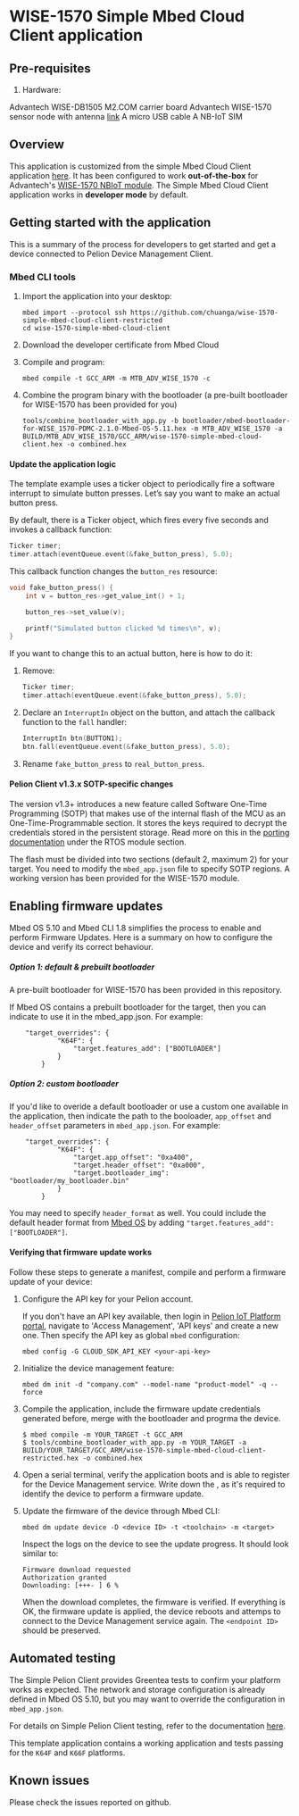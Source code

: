 # WISE-1570 Simple Mbed Cloud Client application

## Pre-requisites

1. Hardware:

Advantech WISE-DB1505 M2.COM carrier board
Advantech WISE-1570 sensor node with antenna [link](https://os.mbed.com/modules/advantech-wise-1570/)
A micro USB cable
A NB-IoT SIM

## Overview

This application is customized from the simple Mbed Cloud Client application [here](https://github.com/ARMmbed/simple-mbed-cloud-client-template-restricted). It has been configured to work **out-of-the-box** for Advantech's [WISE-1570 NBIoT module](https://os.mbed.com/modules/advantech-wise-1570/). The Simple Mbed Cloud Client application works in **developer mode** by default.

## Getting started with the application

This is a summary of the process for developers to get started and get a device connected to Pelion Device Management Client.

### Mbed CLI tools

1. Import the application into your desktop:

    ```
    mbed import --protocol ssh https://github.com/chuanga/wise-1570-simple-mbed-cloud-client-restricted
    cd wise-1570-simple-mbed-cloud-client
    ```
2. Download the developer certificate from Mbed Cloud
   
3. Compile and program:

    ```
    mbed compile -t GCC_ARM -m MTB_ADV_WISE_1570 -c
    ```
4. Combine the program binary with the bootloader (a pre-built bootloader for WISE-1570 has been provided for you)
    ```
    tools/combine_bootloader_with_app.py -b bootloader/mbed-bootloader-for-WISE_1570-PDMC-2.1.0-Mbed-OS-5.11.hex -m MTB_ADV_WISE_1570 -a BUILD/MTB_ADV_WISE_1570/GCC_ARM/wise-1570-simple-mbed-cloud-client.hex -o combined.hex
    ```
#### Update the application logic

The template example uses a ticker object to periodically fire a software interrupt to simulate button presses. Let’s say you want to make an actual button press.

By default, there is a Ticker object, which fires every five seconds and invokes a callback function:

```cpp
Ticker timer;
timer.attach(eventQueue.event(&fake_button_press), 5.0);
```

This callback function changes the `button_res` resource:

```cpp
void fake_button_press() {
    int v = button_res->get_value_int() + 1;

    button_res->set_value(v);

    printf("Simulated button clicked %d times\n", v);
}
```

If you want to change this to an actual button, here is how to do it:

1. Remove:

    ```cpp
    Ticker timer;
    timer.attach(eventQueue.event(&fake_button_press), 5.0);
    ```

2. Declare an `InterruptIn` object on the button, and attach the callback function to the `fall` handler:

    ```cpp
    InterruptIn btn(BUTTON1);
    btn.fall(eventQueue.event(&fake_button_press), 5.0);
    ```

3. Rename `fake_button_press` to `real_button_press`.


#### Pelion Client v1.3.x SOTP-specific changes

The version v1.3+ introduces a new feature called Software One-Time Programming (SOTP) that makes use of the internal flash of the MCU as an One-Time-Programmable section. It stores the keys required to decrypt the credentials stored in the persistent storage. Read more on this in the [porting documentation](https://cloud.mbed.com/docs/current/porting/changing-a-customized-porting-layer.html#rtos-module) under the RTOS module section.

The flash must be divided into two sections (default 2, maximum 2) for your target. You need to modify the `mbed_app.json` file to specify SOTP regions. A working version has been provided for the WISE-1570 module.

## Enabling firmware updates

Mbed OS 5.10 and Mbed CLI 1.8 simplifies the process to enable and perform Firmware Updates. Here is a summary on how to configure the device and verify its correct behaviour. 

##### Option 1: default & prebuilt bootloader
A pre-built bootloader for WISE-1570 has been provided in this repository.

If Mbed OS contains a prebuilt bootloader for the target, then you can indicate to use it in the mbed_app.json. For example:
```
	"target_overrides": {
            "K64F": {
                "target.features_add": ["BOOTLOADER"]
            }
        }
```

##### Option 2: custom bootloader

If you'd like to overide a default bootloader or use a custom one available in the application, then indicate the path to the booloader, `app_offset` and `header_offset` parameters in `mbed_app.json`. For example:

```
    "target_overrides": {
            "K64F": {
                "target.app_offset": "0xa400",
                "target.header_offset": "0xa000",
                "target.bootloader_img": "bootloader/my_bootloader.bin"
            }
        }
```

You may need to specify `header_format` as well. You could include the default header format from [Mbed OS](https://github.com/ARMmbed/mbed-os/blob/master/features/FEATURE_BOOTLOADER/mbed_lib.json) by adding `"target.features_add": ["BOOTLOADER"]`.

#### Verifying that firmware update works

Follow these steps to generate a manifest, compile and perform a firmware update of your device:

1. Configure the API key for your Pelion account.

     If you don't have an API key available, then login in [Pelion IoT Platform portal](https://portal.mbedcloud.com/), navigate to 'Access Management', 'API keys' and create a new one. Then specify the API key as global `mbed` configuration:
	 ```
	 mbed config -G CLOUD_SDK_API_KEY <your-api-key>
	 ```

2. Initialize the device management feature:
    ```
	mbed dm init -d "company.com" --model-name "product-model" -q --force
	```
3. Compile the application, include the firmware update credentials generated before, merge with the bootloader and progrma the device.
	```
    $ mbed compile -m YOUR_TARGET -t GCC_ARM
    $ tools/combine_bootloader_with_app.py -m YOUR_TARGET -a BUILD/YOUR_TARGET/GCC_ARM/wise-1570-simple-mbed-cloud-client-restricted.hex -o combined.hex
    ```
4. Open a serial terminal, verify the application boots and is able to register for the Device Management service. Write down the <endpoint ID>, as it's required to identify the device to perform a firmware update.

5. Update the firmware of the device through Mbed CLI:

    ```
    mbed dm update device -D <device ID> -t <toolchain> -m <target>
    ```

    Inspect the logs on the device to see the update progress. It should look similar to:

    ```
    Firmware download requested
    Authorization granted
    Downloading: [+++- ] 6 %
    ```

    When the download completes, the firmware is verified. If everything is OK, the firmware update is applied, the device reboots and attemps to connect to the Device Management service again. The `<endpoint ID>` should be preserved.

## Automated testing

The Simple Pelion Client provides Greentea tests to confirm your platform works as expected. The network and storage configuration is already defined in Mbed OS 5.10, but you may want to override the configuration in `mbed_app.json`.

For details on Simple Pelion Client testing, refer to the documentation [here](https://github.com/ARMmbed/simple-mbed-cloud-client#testing).

This template application contains a working application and tests passing for the `K64F` and `K66F` platforms.

## Known issues

Please check the issues reported on github.

